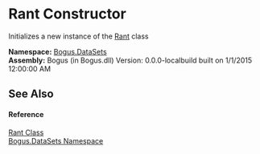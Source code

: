 # Rant Constructor 
 

Initializes a new instance of the <a href="T_Bogus_DataSets_Rant">Rant</a> class

**Namespace:**&nbsp;<a href="N_Bogus_DataSets">Bogus.DataSets</a><br />**Assembly:**&nbsp;Bogus (in Bogus.dll) Version: 0.0.0-localbuild built on 1/1/2015 12:00:00 AM

## See Also


#### Reference
<a href="T_Bogus_DataSets_Rant">Rant Class</a><br /><a href="N_Bogus_DataSets">Bogus.DataSets Namespace</a><br />